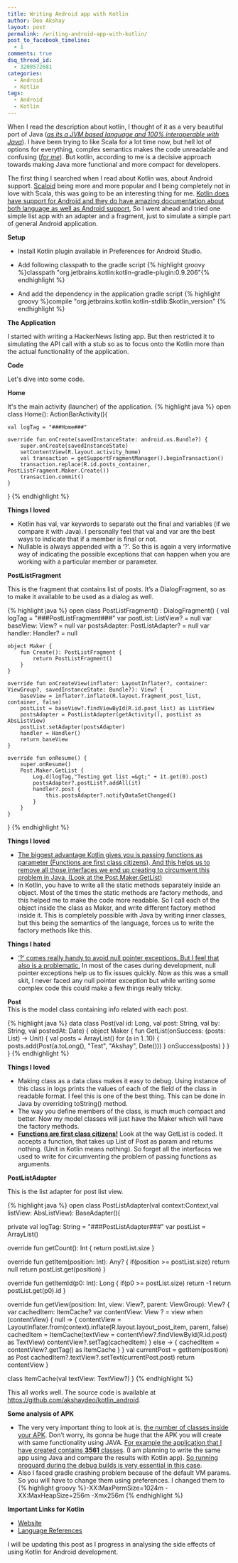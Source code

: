 ```yaml
---
title: Writing Android app with Kotlin
author: Deo Akshay
layout: post
permalink: /writing-android-app-with-kotlin/
post_to_facebook_timeline:
  - 1
comments: true
dsq_thread_id:
  - 3208572681
categories:
  - Android
  - Kotlin
tags:
  - Android
  - Kotlin
---
```

When I read the description about kotlin, I thought of it as a very beautiful port of Java (<span style="text-decoration: underline;"><em>as its a JVM based language and 100% interoperable with Java</em></span>). I have been trying to like Scala for a lot time now, but hell lot of options for everything, complex semantics makes the code unreadable and confusing (<span style="text-decoration: underline;"><em>for me</em></span>). But kotlin, according to me is a decisive approach towards making Java more functional and more compact for developers.

The first thing I searched when I read about Kotlin was, about Android support. <a title="Scaloid" href="https://github.com/pocorall/scaloid/" target="_blank">Scaloid</a> being more and more popular and I being completely not in love with Scala, this was going to be an interesting thing for me. <span style="text-decoration: underline;">Kotlin does have support for Android and they do have amazing documentation about both language as well as Android support</span>, So I went ahead and tried one simple list app with an adapter and a fragment, just to simulate a simple part of general Android application.

**Setup**

  * Install Kotlin plugin available in Preferences for Android Studio.
  * Add following classpath to the gradle script 
  {% highlight groovy %}classpath "org.jetbrains.kotlin:kotlin-gradle-plugin:0.9.206"{% endhighlight %}

  * And add the dependency in the application gradle script 
{% highlight groovy %}compile "org.jetbrains.kotlin:kotlin-stdlib:$kotlin_version"
{% endhighlight %}

**The Application**

I started with writing a HackerNews listing app. But then restricted it to simulating the API call with a stub so as to focus onto the Kotlin more than the actual functionality of the application.

**Code**

Let's dive into some code.

**Home**

It's the main activity (launcher) of the application.
{% highlight java %}
open class Home(): ActionBarActivity(){

    val logTag = "###Home###"

    override fun onCreate(savedInstanceState: android.os.Bundle?) {
        super.onCreate(savedInstanceState)
        setContentView(R.layout.activity_home)
        val transaction = getSupportFragmentManager().beginTransaction()
        transaction.replace(R.id.posts_container, PostListFragment.Maker.Create())
        transaction.commit()
    }
}
{% endhighlight %}

**Things I loved**

  * Kotlin has val, var keywords to separate out the final and variables (if we compare it with Java). I personally feel that val and var are the best ways to indicate that if a member is final or not.
  * Nullable is always appended with a &#8216;?&#8217;. So this is again a very informative way of indicating the possible exceptions that can happen when you are working with a particular member or parameter.

**PostListFragment**

This is the fragment that contains list of posts. It&#8217;s a DialogFragment, so as to make it available to be used as a dialog as well.

{% highlight java %}
open class PostListFragment() : DialogFragment() {
    val logTag = "###PostListFragment###"
    var postList: ListView? = null
    var baseView: View? = null
    var postsAdapter: PostListAdapter? = null
    var handler: Handler? = null

    object Maker {
        fun Create(): PostListFragment {
            return PostListFragment()
        }
    }

    override fun onCreateView(inflater: LayoutInflater?, container: ViewGroup?, savedInstanceState: Bundle?): View? {
        baseView = inflater?.inflate(R.layout.fragment_post_list, container, false)
        postList = baseView?.findViewById(R.id.post_list) as ListView
        postsAdapter = PostListAdapter(getActivity(), postList as AbsListView)
        postList.setAdapter(postsAdapter)
        handler = Handler()
        return baseView
    }

    override fun onResume() {
        super.onResume()
        Post.Maker.GetList {
            Log.d(logTag,"Testing get list =&gt;" + it.get(0).post)
            postsAdapter?.postList?.addAll(it)
            handler?.post {
                this.postsAdapter?.notifyDataSetChanged()
            }
        }
    }
}
{% endhighlight %}

**Things I loved**

  * <span style="text-decoration: underline;">The biggest advantage Kotlin gives you is passing functions as parameter (Functions are first class citizens)</span>.<span style="text-decoration: underline;"> And this helps us to remove all those interfaces we end up creating to circumvent this problem in Java. (Look at the Post.Maker.GetList)</span>
  * In Kotlin, you have to write all the static methods separately inside an object. Most of the times the static methods are factory methods, and this helped me to make the code more readable. So I call each of the object inside the class as Maker, and write different factory method inside it. This is completely possible with Java by writing inner classes, but this being the semantics of the language, forces us to write the factory methods like this.

**Things I hated**

  * <span style="text-decoration: underline;">&#8216;?&#8217; comes really handy to avoid null pointer exceptions. But I feel that also is a problematic.</span> In most of the cases during development, null pointer exceptions help us to fix issues quickly. Now as this was a small skit, I never faced any null pointer exception but while writing some complex code this could make a few things really tricky.

**Post**  
This is the model class containing info related with each post.

{% highlight java %}
data class Post(val id: Long, val post: String, val by: String, val postedAt: Date) {
    object Maker {
        fun GetList(onSuccess: (posts: List) -&gt; Unit) {
            val posts = ArrayList()
            for (a in 1..10) {
                posts.add(Post(a.toLong(), "Test", "Akshay", Date()))
            }
            onSuccess(posts)
        }
    }
}
{% endhighlight %}

**Things I loved**

  * Making class as a data class makes it easy to debug. Using instance of this class in logs prints the values of each of the field of the class in readable format. I feel this is one of the best thing. This can be done in Java by overriding toString() method.
  * The way you define members of the class, is much much compact and better. Now my model classes will just have the Maker which will have the factory methods.
  * <span style="text-decoration: underline;"><strong>Functions are first class citizens!</strong></span> Look at the way GetList is coded. It accepts a function, that takes up List of Post as param and returns nothing. (Unit in Kotlin means nothing). So forget all the interfaces we used to write for circumventing the problem of passing functions as arguments.

**PostListAdapter**

This is the list adapter for post list view.

{% highlight java %}
open class PostListAdapter(val context:Context,val listView: AbsListView): BaseAdapter(){

  private val logTag: String = "###PostListAdapter###"
  var postList = ArrayList()

  override fun getCount(): Int {
      return postList.size
  }

  override fun getItem(position: Int): Any? {
      if(position &gt;= postList.size)
          return null
      return postList.get(position)
  }

  override fun getItemId(p0: Int): Long {
      if(p0 &gt;= postList.size)
          return -1
      return postList.get(p0).id
  }

  override fun getView(position: Int, view: View?, parent: ViewGroup): View? {
      var cachedItem: ItemCache?
      var contentView: View ? = view
      when (contentView) {
          null -&gt; {
              contentView = LayoutInflater.from(context).inflate(R.layout.layout_post_item, parent, false)
              cachedItem = ItemCache(textView = contentView?.findViewById(R.id.post) as TextView)
              contentView?.setTag(cachedItem)
          }
          else -&gt; {
              cachedItem = contentView?.getTag() as ItemCache
          }
      }
      val currentPost = getItem(position) as Post
      cachedItem?.textView?.setText(currentPost.post)
      return contentView
  }

  class ItemCache(val textView: TextView?)
}
{% endhighlight %}

This all works well. The source code is available at <https://github.com/akshaydeo/kotlin_android>.

**Some analysis of APK**

  * The very very important thing to look at is, <span style="text-decoration: underline;">the number of classes inside your APK</span>. Don&#8217;t worry, its gonna be huge that the APK you will create with same functionality using JAVA. <span style="text-decoration: underline;">For example the application that I have created contains <strong>3561</strong> classes</span>. (I am planning to write the same app using Java and compare the results with Kotlin app). <span style="text-decoration: underline;">So running proguard during the debug builds is very essential in this case</span>.
  * Also I faced gradle crashing problem because of the default VM params. So you will have to change them using preferences. I changed them to {% highlight groovy %}-XX:MaxPermSize=1024m -XX:MaxHeapSize=256m -Xmx256m
{% endhighlight %}

**Important Links for Kotlin**

  * [Website][1]
  * [Language References][2]

I will be updating this post as I progress in analysing the side effects of using Kotlin for Android development.

 [1]: http://kotlinlang.org/
 [2]: http://kotlinlang.org/docs/reference/
